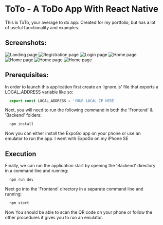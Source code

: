 # ToTo - A ToDo App With React Native
This is ToTo, your average to do app. Created for my portfolio, but has a lot of useful functionality and examples.


## Screenshots:
![Landing page](/screenshots/screenshot_landing.png?raw=true "Landing")
![Registration page](/screenshots/screenshot_register.png?raw=true "Register")
![Login page](/screenshots/screenshot_login.png?raw=true "Login")
![Home page](/screenshots/screenshot_full_list.png?raw=true "Home")
![Home page](/screenshots/screenshot_full_list_marked.png?raw=true "Home")
![Home page](/screenshots/screenshot_short_list.png?raw=true "Home")
![Home page](/screenshots/screenshot_add.png?raw=true "Home")

## Prerequisites:

In order to launch this application first create an 'ignore.js' file that exports a LOCAL_ADDRESS variable like so:
```javascript
  export const LOCAL_ADDRESS = 'YOUR LOCAL IP HERE'
```
Next, you will need to run the following command in both the 'Frontend' & 'Backend' folders:
```bash
  npm install
```
Now you can either install the ExpoGo app on your phone or use an emulator to run the app. I went with ExpoGo on my iPhone SE

## Execution

Finally, we can run the application start by opening the 'Backend' directory in a command line and running:
```bash
  npm run dev
```
Next go into the 'Frontend' directory in a separate command line and running:
```bash
  npm start
```
Now You should be able to scan the QR code on your phone or follow the other procedures it gives you to run an emulator.
